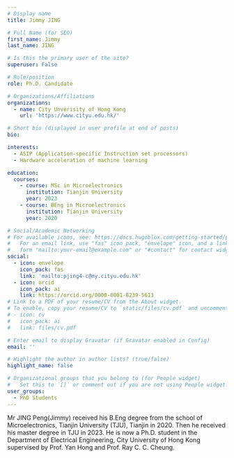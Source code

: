 ```yaml
---
# Display name
title: Jimmy JING

# Full Name (for SEO)
first_name: Jimmy
last_name: JING

# Is this the primary user of the site?
superuser: False

# Role/position
role: Ph.D. Candidate

# Organizations/Affiliations
organizations:
  - name: City Unverisity of Hong Kong
    url: 'https://www.cityu.edu.hk/'

# Short bio (displayed in user profile at end of posts)
bio: 

interests:
  - ASIP (Application-specific Instruction set processors)
  - Hardware acceleration of machine learning

education:
  courses:
    - course: MSc in Microelectronics
      institution: Tianjin University
      year: 2023
    - course: BEng in Microelectronics
      institution: Tianjin University
      year: 2020

# Social/Academic Networking
# For available icons, see: https://docs.hugoblox.com/getting-started/page-builder/#icons
#   For an email link, use "fas" icon pack, "envelope" icon, and a link in the
#   form "mailto:your-email@example.com" or "#contact" for contact widget.
social:
  - icon: envelope
    icon_pack: fas
    link: 'mailto:pjing4-c@my.cityu.edu.hk' 
  - icon: orcid
    icon_pack: ai
    link: https://orcid.org/0000-0001-8239-5613
# Link to a PDF of your resume/CV from the About widget.
# To enable, copy your resume/CV to `static/files/cv.pdf` and uncomment the lines below.
# - icon: cv
#   icon_pack: ai
#   link: files/cv.pdf

# Enter email to display Gravatar (if Gravatar enabled in Config)
email: ''

# Highlight the author in author lists? (true/false)
highlight_name: false

# Organizational groups that you belong to (for People widget)
#   Set this to `[]` or comment out if you are not using People widget.
user_groups:
  - PhD Students
---
```


Mr JING Peng(Jimmy) received his B.Eng degree from the school of Microelectronics, Tianjin University (TJU), Tianjin in 2020. Then he received his master degree in TJU in 2023. He is now a Ph.D. student in the Department of Electrical Engineering, City University of Hong Kong supervised by Prof. Yan Hong and Prof. Ray C. C. Cheung.
